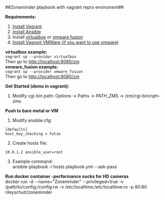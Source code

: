 ##Zoneminder playbook with vagrant repro enviroment##
  
**Requirements:**  
1. [Install Vagrant](https://www.vagrantup.com/docs/installation/)  
2. [Install Ansible](http://docs.ansible.com/ansible/intro_installation.html)  
3. Install [virtualbox](https://www.virtualbox.org/wiki/Downloads) or [vmware fusion](http://www.vmware.com/products/fusion.html)  
4. [Install Vagrant VMWare (if you want to use vmware)](https://www.vagrantup.com/vmware/)  

**virtualbox example:**  
```vagrant up --provider virtualbox```  
Then go to [http://localhost:8080/zm](http://localhost:8080/zm)  
**vmware_fusion example:**  
```vagrant up --provider vmware_fusion```  
Then go to [http://localhost:8080/zm](http://localhost:8080/zm)  
  
**Get Started (demo in vagrant):**  
1. Modify cgi-bin path: Options -> Paths -> PATH_ZMS -> /zm/cgi-bin/nph-zms  
  
**Push to bare metal or VM**
1. Modify ansible.cfg:  
```
[defaults]  
host_key_checking = False
```  
2. Create hosts file:  
```
10.0.1.2 ansible_user=root
```
3. Example command:  
ansible-playbook -i hosts playbook.yml --ask-pass  
  
**Run docker container -performance sucks for HD cameras**  
docker run -d --name="Zoneminder" --privileged=true -v /path/to/config:/config:rw -v /etc/localtime:/etc/localtime:ro -p 80:80 rileyschuit/zoneminder  
  

